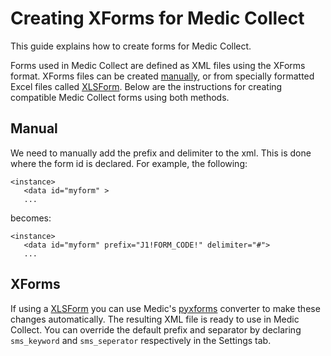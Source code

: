 Creating XForms for Medic Collect
======================================

This guide explains how to create forms for Medic Collect.

Forms used in Medic Collect are defined as XML files using the XForms format. XForms files can be created [manually](https://opendatakit.org/help/form-design/), or from specially formatted Excel files called [XLSForm](http://xlsform.org/). Below are the instructions for creating compatible Medic Collect forms using both methods.

Manual
----
We need to manually add the prefix and delimiter to the xml. This is done where the form id is declared. For example, the following:
```
<instance>
   <data id="myform" >
   ...
```

becomes:
```
<instance>
   <data id="myform" prefix="J1!FORM_CODE!" delimiter="#">
   ...
```


XForms
----
If using a [XLSForm](http://xlsform.org/) you can use Medic's [pyxforms](https://github.com/medic/pyxform) converter to make these changes automatically. The resulting XML file is ready to use in Medic Collect. You can override the default prefix and separator by declaring `sms_keyword` and `sms_seperator` respectively in the Settings tab.

